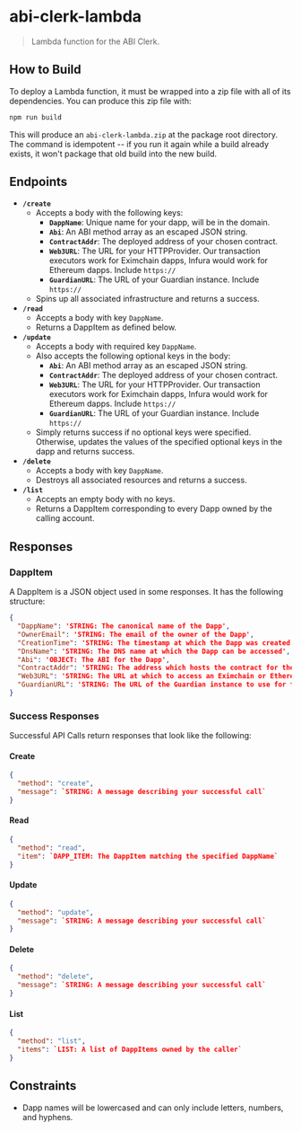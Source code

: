# abi-clerk-lambda

> Lambda function for the ABI Clerk.

## How to Build
To deploy a Lambda function, it must be wrapped into a zip file with all of its dependencies.  You can produce this zip file with:

```sh
npm run build
```

This will produce an `abi-clerk-lambda.zip` at the package root directory.  The command is idempotent -- if you run it again while a build already exists, it won't package that old build into the new build.

## Endpoints
- **`/create`**
  - Accepts a body with the following keys:
    - **`DappName`**: Unique name for your dapp, will be in the domain.
    - **`Abi`**: An ABI method array as an escaped JSON string.
    - **`ContractAddr`**: The deployed address of your chosen contract.
    - **`Web3URL`**: The URL for your HTTPProvider.  Our transaction executors work for Eximchain dapps, Infura would work for Ethereum dapps.  Include `https://`
    - **`GuardianURL`**: The URL of your Guardian instance.  Include `https://`
  - Spins up all associated infrastructure and returns a success.
- **`/read`**
  - Accepts a body with key `DappName`.
  - Returns a DappItem as defined below.
- **`/update`**
  - Accepts a body with required key `DappName`.
  - Also accepts the following optional keys in the body:
    - **`Abi`**: An ABI method array as an escaped JSON string.
    - **`ContractAddr`**: The deployed address of your chosen contract.
    - **`Web3URL`**: The URL for your HTTPProvider.  Our transaction executors work for Eximchain dapps, Infura would work for Ethereum dapps.  Include `https://`
    - **`GuardianURL`**: The URL of your Guardian instance.  Include `https://`
  - Simply returns success if no optional keys were specified. Otherwise, updates the values of the specified optional keys in the dapp and returns success.
- **`/delete`**
  - Accepts a body with key `DappName`.
  - Destroys all associated resources and returns a success.
- **`/list`**
  - Accepts an empty body with no keys.
  - Returns a DappItem corresponding to every Dapp owned by the calling account.

## Responses

### DappItem

A DappItem is a JSON object used in some responses. It has the following structure:

```json
{
  "DappName": 'STRING: The canonical name of the Dapp',
  "OwnerEmail": 'STRING: The email of the owner of the Dapp',
  "CreationTime": 'STRING: The timestamp at which the Dapp was created',
  "DnsName": 'STRING: The DNS name at which the Dapp can be accessed',
  "Abi": 'OBJECT: The ABI for the Dapp',
  "ContractAddr": 'STRING: The address which hosts the contract for the Dapp',
  "Web3URL": 'STRING: The URL at which to access an Eximchain or Ethereum node',
  "GuardianURL": 'STRING: The URL of the Guardian instance to use for this Dapp'
}
```

### Success Responses

Successful API Calls return responses that look like the following:

#### Create

```json
{
  "method": "create",
  "message": `STRING: A message describing your successful call`
}
```

#### Read

```json
{
  "method": "read",
  "item": `DAPP_ITEM: The DappItem matching the specified DappName`
}
```

#### Update

```json
{
  "method": "update",
  "message": `STRING: A message describing your successful call`
}
```

#### Delete

```json
{
  "method": "delete",
  "message": `STRING: A message describing your successful call`
}
```

#### List

```json
{
  "method": "list",
  "items": `LIST: A list of DappItems owned by the caller`
}
```

## Constraints
- Dapp names will be lowercased and can only include letters, numbers, and hyphens.
